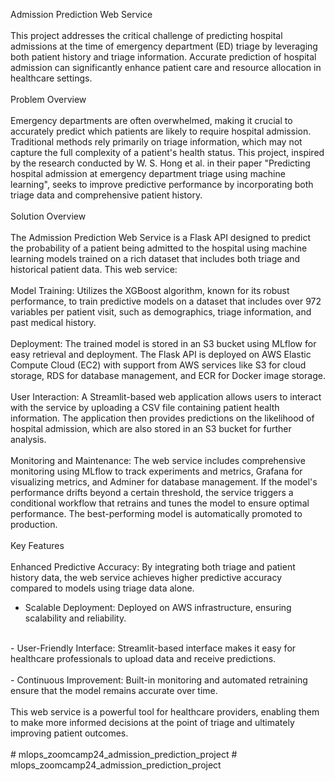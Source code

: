 Admission Prediction Web Service<br/>
<br/>
This project addresses the critical challenge of predicting hospital admissions at the time of emergency department (ED) triage by leveraging both patient history and triage information. Accurate prediction of hospital admission can significantly enhance patient care and resource allocation in healthcare settings.<br/>
<br/>
Problem Overview<br/>
<br/>
Emergency departments are often overwhelmed, making it crucial to accurately predict which patients are likely to require hospital admission. Traditional methods rely primarily on triage information, which may not capture the full complexity of a patient's health status. This project, inspired by the research conducted by W. S. Hong et al. in their paper "Predicting hospital admission at emergency department triage using machine learning", seeks to improve predictive performance by incorporating both triage data and comprehensive patient history.<br/>
<br/>
Solution Overview<br/>
<br/>
The Admission Prediction Web Service is a Flask API designed to predict the probability of a patient being admitted to the hospital using machine learning models trained on a rich dataset that includes both triage and historical patient data. This web service:<br/>
<br/>
Model Training: Utilizes the XGBoost algorithm, known for its robust performance, to train predictive models on a dataset that includes over 972 variables per patient visit, such as demographics, triage information, and past medical history.<br/>
<br/>
Deployment: The trained model is stored in an S3 bucket using MLflow for easy retrieval and deployment. The Flask API is deployed on AWS Elastic Compute Cloud (EC2) with support from AWS services like S3 for cloud storage, RDS for database management, and ECR for Docker image storage.<br/>
<br/>
User Interaction: A Streamlit-based web application allows users to interact with the service by uploading a CSV file containing patient health information. The application then provides predictions on the likelihood of hospital admission, which are also stored in an S3 bucket for further analysis.<br/>
<br/>
Monitoring and Maintenance: The web service includes comprehensive monitoring using MLflow to track experiments and metrics, Grafana for visualizing metrics, and Adminer for database management. If the model's performance drifts beyond a certain threshold, the service triggers a conditional workflow that retrains and tunes the model to ensure optimal performance. The best-performing model is automatically promoted to production.<br/>
<br/>
Key Features<br/>
<br/>
Enhanced Predictive Accuracy: By integrating both triage and patient history data, the web service achieves higher predictive accuracy compared to models using triage data alone.
- Scalable Deployment: Deployed on AWS infrastructure, ensuring scalability and reliability.<br/>
<br/>
- User-Friendly Interface: Streamlit-based interface makes it easy for healthcare professionals to upload data and receive predictions.<br/>
<br/>
- Continuous Improvement: Built-in monitoring and automated retraining ensure that the model remains accurate over time.<br/>
<br/>
This web service is a powerful tool for healthcare providers, enabling them to make more informed decisions at the point of triage and ultimately improving patient outcomes.<br/>
<br/>
#   m l o p s _ z o o m c a m p 2 4 _ a d m i s s i o n _ p r e d i c t i o n _ p r o j e c t 
 
 #   m l o p s _ z o o m c a m p 2 4 _ a d m i s s i o n _ p r e d i c t i o n _ p r o j e c t  
 